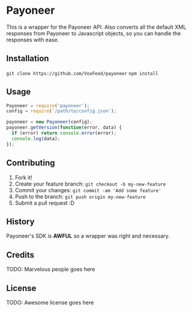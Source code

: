 # Payoneer

This is a wrapper for the Payoneer API. Also converts all the default XML responses
from Payoneer to Javascript objects, so you can handle the responses with ease.

## Installation

`git clone https://github.com/VoxFeed/payoneer`
`npm install`

## Usage

```javascript
Payoneer = require('payoneer');
config = require('/path/to/config.json');

payoneer = new Payoneer(config);
payoneer.getVersion(function(error, data) {
  if (error) return console.error(error);
  console.log(data);
});
```

## Contributing

1. Fork it!
2. Create your feature branch: `git checkout -b my-new-feature`
3. Commit your changes: `git commit -am 'Add some feature'`
4. Push to the branch: `git push origin my-new-feature`
5. Submit a pull request :D

## History

Payoneer's SDK is **AWFUL** so a wrapper was right and necessary.

## Credits

TODO: Marvelous people goes here

## License

TODO: Awesome license goes here
